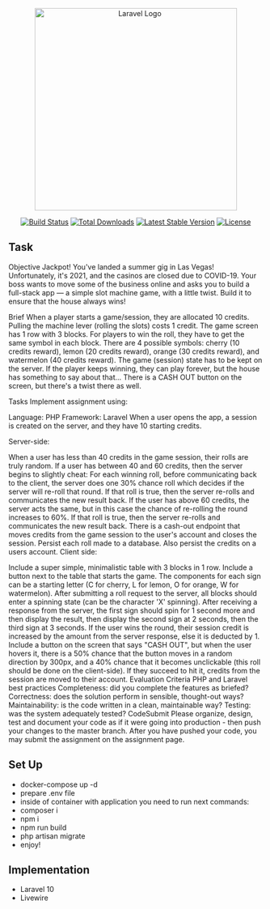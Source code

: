 <p align="center"><a href="https://laravel.com" target="_blank"><img src="https://raw.githubusercontent.com/laravel/art/master/logo-lockup/5%20SVG/2%20CMYK/1%20Full%20Color/laravel-logolockup-cmyk-red.svg" width="400" alt="Laravel Logo"></a></p>

<p align="center">
<a href="https://github.com/laravel/framework/actions"><img src="https://github.com/laravel/framework/workflows/tests/badge.svg" alt="Build Status"></a>
<a href="https://packagist.org/packages/laravel/framework"><img src="https://img.shields.io/packagist/dt/laravel/framework" alt="Total Downloads"></a>
<a href="https://packagist.org/packages/laravel/framework"><img src="https://img.shields.io/packagist/v/laravel/framework" alt="Latest Stable Version"></a>
<a href="https://packagist.org/packages/laravel/framework"><img src="https://img.shields.io/packagist/l/laravel/framework" alt="License"></a>
</p>

## Task

Objective
Jackpot! You've landed a summer gig in Las Vegas! Unfortunately, it's 2021, and the casinos are closed due to COVID-19. Your boss wants to move some of the business online and asks you to build a full-stack app — a simple slot machine game, with a little twist. Build it to ensure that the house always wins!

Brief
When a player starts a game/session, they are allocated 10 credits. Pulling the machine lever (rolling the slots) costs 1 credit. The game screen has 1 row with 3 blocks. For players to win the roll, they have to get the same symbol in each block. There are 4 possible symbols: cherry (10 credits reward), lemon (20 credits reward), orange (30 credits reward), and watermelon (40 credits reward). The game (session) state has to be kept on the server. If the player keeps winning, they can play forever, but the house has something to say about that... There is a CASH OUT button on the screen, but there's a twist there as well.

Tasks
Implement assignment using:

Language: PHP
Framework: Laravel
When a user opens the app, a session is created on the server, and they have 10 starting credits.

Server-side:

When a user has less than 40 credits in the game session, their rolls are truly random.
If a user has between 40 and 60 credits, then the server begins to slightly cheat:
For each winning roll, before communicating back to the client, the server does one 30% chance roll which decides if the server will re-roll that round.
If that roll is true, then the server re-rolls and communicates the new result back.
If the user has above 60 credits, the server acts the same, but in this case the chance of re-rolling the round increases to 60%.
If that roll is true, then the server re-rolls and communicates the new result back.
There is a cash-out endpoint that moves credits from the game session to the user's account and closes the session.
Persist each roll made to a database. Also persist the credits on a users account.
Client side:

Include a super simple, minimalistic table with 3 blocks in 1 row.
Include a button next to the table that starts the game.
The components for each sign can be a starting letter (C for cherry, L for lemon, O for orange, W for watermelon).
After submitting a roll request to the server, all blocks should enter a spinning state (can be the character 'X' spinning).
After receiving a response from the server, the first sign should spin for 1 second more and then display the result, then display the second sign at 2 seconds, then the third sign at 3 seconds.
If the user wins the round, their session credit is increased by the amount from the server response, else it is deducted by 1.
Include a button on the screen that says "CASH OUT", but when the user hovers it, there is a 50% chance that the button moves in a random direction by 300px, and a 40% chance that it becomes unclickable (this roll should be done on the client-side). If they succeed to hit it, credits from the session are moved to their account.
Evaluation Criteria
PHP and Laravel best practices
Completeness: did you complete the features as briefed?
Correctness: does the solution perform in sensible, thought-out ways?
Maintainability: is the code written in a clean, maintainable way?
Testing: was the system adequately tested?
CodeSubmit
Please organize, design, test and document your code as if it were going into production - then push your changes to the master branch. After you have pushed your code, you may submit the assignment on the assignment page.

## Set Up

- docker-compose up -d
- prepare .env file
- inside of container with application you need to run next commands:
- composer i
- npm i
- npm run build
- php artisan migrate
- enjoy!


## Implementation
- Laravel 10
- Livewire

